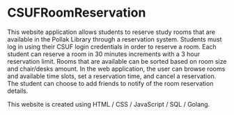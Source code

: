 # CSUFRoomReservation
This website application allows students to reserve study rooms that are available in the Pollak Library through a reservation system. Students must log in using their CSUF login credentials in order to reserve a room. Each student can reserve a room in 30 minutes increments with a 3 hour reservation limit. Rooms that are available can be sorted based on room size and chair/desks amount. In the web application, the user can browse rooms and available time slots, set a reservation time, and cancel a reservation. The student can choose to add friends to notify of the room reservation details.

This website is created using HTML / CSS / JavaScript / SQL / Golang.